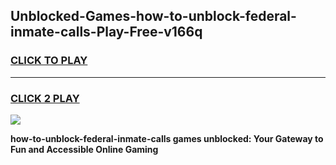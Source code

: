 
## Unblocked-Games-how-to-unblock-federal-inmate-calls-Play-Free-v166q
<h3>
<a href="https://premium76.site?title=how-to-unblock-federal-inmate-calls&ref=10A">CLICK TO PLAY</a></h3>
<hr>

<h3>
<a href="https://premium76.site?title=how-to-unblock-federal-inmate-calls&ref=10A">CLICK 2 PLAY</a>
  
</h3>

<a href="https://premium76.site?title=how-to-unblock-federal-inmate-calls&ref=10A"><img src="https://clearcache.store/games.png"></a>


**how-to-unblock-federal-inmate-calls games unblocked: Your Gateway to Fun and Accessible Online Gaming**
